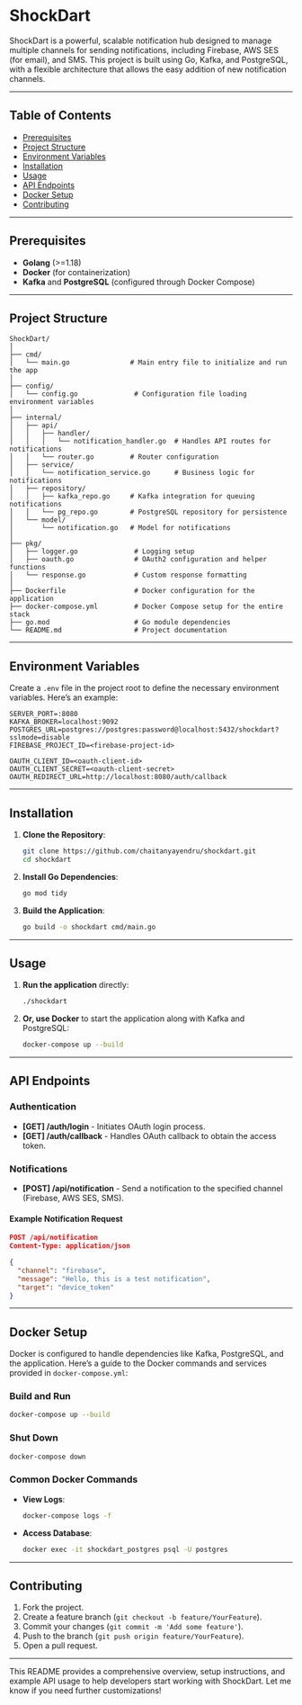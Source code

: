# ShockDart

ShockDart is a powerful, scalable notification hub designed to manage multiple channels for sending notifications, including Firebase, AWS SES (for email), and SMS. This project is built using Go, Kafka, and PostgreSQL, with a flexible architecture that allows the easy addition of new notification channels.

---

## Table of Contents

- [Prerequisites](#prerequisites)
- [Project Structure](#project-structure)
- [Environment Variables](#environment-variables)
- [Installation](#installation)
- [Usage](#usage)
- [API Endpoints](#api-endpoints)
- [Docker Setup](#docker-setup)
- [Contributing](#contributing)

---

## Prerequisites

- **Golang** (>=1.18)
- **Docker** (for containerization)
- **Kafka** and **PostgreSQL** (configured through Docker Compose)

---

## Project Structure

```plaintext
ShockDart/
│
├── cmd/
│   └── main.go               # Main entry file to initialize and run the app
│
├── config/                
│   └── config.go              # Configuration file loading environment variables
│
├── internal/              
│   ├── api/               
│   │   ├── handler/       
│   │   │   └── notification_handler.go  # Handles API routes for notifications
│   │   └── router.go         # Router configuration
│   ├── service/              
│   │   └── notification_service.go      # Business logic for notifications
│   ├── repository/           
│   │   ├── kafka_repo.go     # Kafka integration for queuing notifications
│   │   └── pg_repo.go        # PostgreSQL repository for persistence
│   └── model/                
│       └── notification.go   # Model for notifications
│
├── pkg/                       
│   ├── logger.go              # Logging setup
│   ├── oauth.go               # OAuth2 configuration and helper functions
│   └── response.go            # Custom response formatting
│
├── Dockerfile                 # Docker configuration for the application
├── docker-compose.yml         # Docker Compose setup for the entire stack
├── go.mod                     # Go module dependencies
└── README.md                  # Project documentation
```

---

## Environment Variables

Create a `.env` file in the project root to define the necessary environment variables. Here’s an example:

```plaintext
SERVER_PORT=:8080
KAFKA_BROKER=localhost:9092
POSTGRES_URL=postgres://postgres:password@localhost:5432/shockdart?sslmode=disable
FIREBASE_PROJECT_ID=<firebase-project-id>

OAUTH_CLIENT_ID=<oauth-client-id>
OAUTH_CLIENT_SECRET=<oauth-client-secret>
OAUTH_REDIRECT_URL=http://localhost:8080/auth/callback
```

---

## Installation

1. **Clone the Repository**:
   ```bash
   git clone https://github.com/chaitanyayendru/shockdart.git
   cd shockdart
   ```

2. **Install Go Dependencies**:
   ```bash
   go mod tidy
   ```

3. **Build the Application**:
   ```bash
   go build -o shockdart cmd/main.go
   ```

---

## Usage

1. **Run the application** directly:
   ```bash
   ./shockdart
   ```

2. **Or, use Docker** to start the application along with Kafka and PostgreSQL:
   ```bash
   docker-compose up --build
   ```

---

## API Endpoints

### Authentication
- **[GET] /auth/login** - Initiates OAuth login process.
- **[GET] /auth/callback** - Handles OAuth callback to obtain the access token.

### Notifications
- **[POST] /api/notification** - Send a notification to the specified channel (Firebase, AWS SES, SMS).

#### Example Notification Request
```json
POST /api/notification
Content-Type: application/json

{
  "channel": "firebase",
  "message": "Hello, this is a test notification",
  "target": "device_token"
}
```

---

## Docker Setup

Docker is configured to handle dependencies like Kafka, PostgreSQL, and the application. Here’s a guide to the Docker commands and services provided in `docker-compose.yml`:

### Build and Run
```bash
docker-compose up --build
```

### Shut Down
```bash
docker-compose down
```

### Common Docker Commands

- **View Logs**:
  ```bash
  docker-compose logs -f
  ```
- **Access Database**:
  ```bash
  docker exec -it shockdart_postgres psql -U postgres
  ```

---

## Contributing

1. Fork the project.
2. Create a feature branch (`git checkout -b feature/YourFeature`).
3. Commit your changes (`git commit -m 'Add some feature'`).
4. Push to the branch (`git push origin feature/YourFeature`).
5. Open a pull request.

---

This README provides a comprehensive overview, setup instructions, and example API usage to help developers start working with ShockDart. Let me know if you need further customizations!
